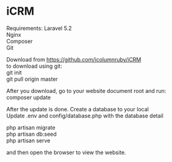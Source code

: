 # iCRM

Requirements:
Laravel 5.2<br />
Nginx<br />
Composer <br />
Git

Download from https://github.com/icolumnruby/iCRM<br />
to download using git:<br />
git init<br />
git pull origin master<br />

After you download, go to your website document root and run:<br />
composer update

After the update is done. Create a database to your local <br />
Update .env  and config/database.php with the database detail

php artisan migrate<br />
php artisan db:seed<br />
php artisan serve

and then open the browser to view the website.

